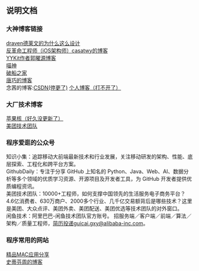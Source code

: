 ## 说明文档
### 大神博客链接
[draven德莱文的为什么这么设计](https://draven.co/whys-the-design/)  
[反革命工程师（iOS架构师）casatwy的博客](https://casatwy.com/archives.html)  
[YYKit作者郭曜源博客](http://blog.ibireme.com/)  
[喵神](https://onevcat.com/)  
[破船之家](http://beyondvincent.com/atom.xml)  
[唐巧的博客](http://blog.devtang.com/)  
念茜的博客:[CSDN(停更了)](https://blog.csdn.net/yiyaaixuexi/rss/list) [个人博客（打不开了）](http://nianxi.net/feed.xml)  

### 大厂技术博客
[苹果核（好久没更新了）](http://pingguohe.net/)  
[美团技术团队](https://tech.meituan.com/)


### 程序爱逛的公众号
知识小集：追踪移动大前端最新技术和行业发展，关注移动研发的架构、性能、底层探索、工程化和跨平台方案。  
GithubDaily：专注于分享 GitHub 上知名的 Python、Java、Web、AI、数据分析等多个领域的优质学习资源、开源项目及开发者工具，为 GitHub 开发者提供优质编程资讯。  
美团技术团队：10000+工程师，如何支撑中国领先的生活服务电子商务平台？4.6亿消费者、630万商户、2000多个行业、几千亿交易额背后是哪些技术？这里是美团、大众点评、美团外卖、美团配送、美团优选等技术团队的对外窗口。  
闲鱼技术：阿里巴巴-闲鱼技术团队官方账号。 招服务端／客户端／前端／算法／架构／质量工程师，简历投递guicai.gxy@alibaba-inc.com。


### 程序常用的网站
[精品MAC应用分享](https://xclient.info/)  
[史蒂芬周的博客](http://www.sdifen.com/)
